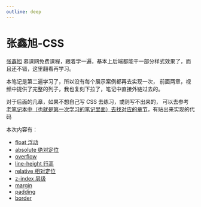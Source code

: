 ```yaml
---
outline: deep
---
```

# 张鑫旭-CSS

[张鑫旭](https://www.imooc.com/u/197450/courses?sort=publish) 慕课网免费课程，跟着学一遍，基本上后端都能干一部分样式效果了，而且还不错，这里翻看再学习。

本笔记是第二遍学习了，所以没有每个展示案例都再去实现一次，
前面两章，视频中提供了完整的列子，我也复刻下拉了，笔记中直接外链过去的。

对于后面的几章，如果不想自己写 CSS 去练习，或则写不出来的，
可以去参考 [老笔记本中（也就是第一次学习的笔记里面）去找对应的章节](https://github.com/zq99299/essay-note/blob/master/chapter/htmlcss/README.md)，有贴出来实现的代码

本次内容有：

- [float 浮动](./float/float.md)
- [absolute 绝对定位](./absolute/absolute.md)
- [overflow](./overflow/overflow.md)
- [line-height 行高](./line-height/line-height.md)
- [relative 相对定位](./relative/relative.md)
- [z-index 层级](./z-index/z-index.md)
- [margin](./margin/margin.md)
- [padding](./padding/padding.md)
- [border](./border/border.md)
